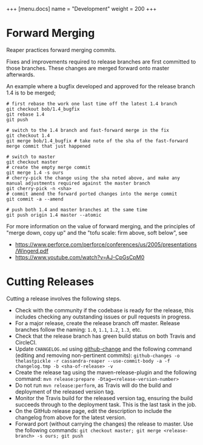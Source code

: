 +++
[menu.docs]
name = "Development"
weight = 200
+++

# Forward Merging

Reaper practices forward merging commits.

Fixes and improvements required to release branches are first committed to those branches. These changes are merged forward onto master afterwards.

An example where a bugfix developed and approved for the release branch 1.4 is to be merged;
```
# first rebase the work one last time off the latest 1.4 branch
git checkout bob/1.4_bugfix
git rebase 1.4
git push

# switch to the 1.4 branch and fast-forward merge in the fix
git checkout 1.4
git merge bob/1.4_bugfix # take note of the sha of the fast-forward merge commit that just happened

# switch to master
git checkout master
# create the empty merge commit
git merge 1.4 -s ours
# cherry-pick the change using the sha noted above, and make any manual adjustments required against the master branch
git cherry-pick -n <sha>
# commit amend the forward ported changes into the merge commit
git commit -a --amend

# push both 1.4 and master branches at the same time
git push origin 1.4 master --atomic
```

For more information on the value of forward merging, and the principles of "merge down, copy up" and the "tofu scale: firm above, soft below", see

 - https://www.perforce.com/perforce/conferences/us/2005/presentations/Wingerd.pdf
 - https://www.youtube.com/watch?v=AJ-CpGsCpM0


# Cutting Releases

Cutting a release involves the following steps.

- Check with the community if the codebase is ready for the release, this includes checking any outstanding issues or pull requests in progress.
- For a major release, create the release branch off master. Release branches follow the naming: `1.0`, `1.1`, `1.2`, `1.3`, etc.
- Check that the release branch has green build status on both Travis and CircleCI.
- Update `CHANGELOG.md` using [github-change](https://github.com/lalitkapoor/github-changes) and the following command (editing and removing non-pertinent commits): `github-changes -o thelastpickle -r cassandra-reaper --use-commit-body -a -f changelog.tmp -b <sha-of-release> -v`
- Create the release tag using the maven-release-plugin and the following command: `mvn release:prepare -Dtag=<release-version-number>`
- Do not run `mvn release:perform`, as Travis will do the build and deployment of the released version tag.
- Monitor the Travis build for the released version tag, ensuring the build succeeds through to the deployment task. This is the last task in the job.
- On the GitHub release page, edit the description to include the changelog from above for the latest version.
- Forward port (without carrying the changes) the release to master. Use the following commands: `git checkout master; git merge <release-branch> -s ours; git push`


